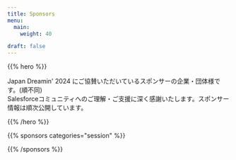 ```yaml
---
title: Sponsors
menu:
  main:
    weight: 40

draft: false
---
```


{{% hero %}}

Japan Dreamin' 2024 にご協賛いただいているスポンサーの企業・団体様です。(順不同) <br/>Salesforceコミュニティへのご理解・ご支援に深く感謝いたします。スポンサー情報は順次公開しています。

{{% /hero %}}

{{% sponsors categories="session" %}}

<!-- Parteners list -->

{{% /sponsors %}}